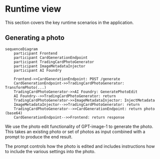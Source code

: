 # Runtime view

This section covers the key runtime scenarios in the application.

## Generating a photo

```mermaid
sequenceDiagram
    participant Frontend
    participant CardGenerationEndpoint
    participant TradingCardPhotoGenerator
    participant ImageMetadataInjector
    participant AI Foundry

    Frontend->>CardGenerationEndpoint: POST /generate
    CardGenerationEndpoint->>TradingCardPhotoGenerator: TransformPhoto(...)
    TradingCardPhotoGenerator->>AI Foundry: GeneratePhotoEdit
    AI Foundry-->>TradingCardPhotoGenerator: return
    TradingCardPhotoGenerator->>ImageMetadataInjector: InjectMetadata
    ImageMetadataInjector-->>TradingCardPhotoGenerator: return
    TradingCardPhotoGenerator-->>CardGenerationEndpoint: return photo (base64)
    CardGenerationEndpoint-->>Frontend: return response
```

We use the photo edit functionality of GPT-image-1 to generate the photo. This takes an
existing photo or set of photos as input combined with a prompt to produce the end result.

The prompt controls how the photo is edited and includes instructions how to include
the various settings into the photo.
